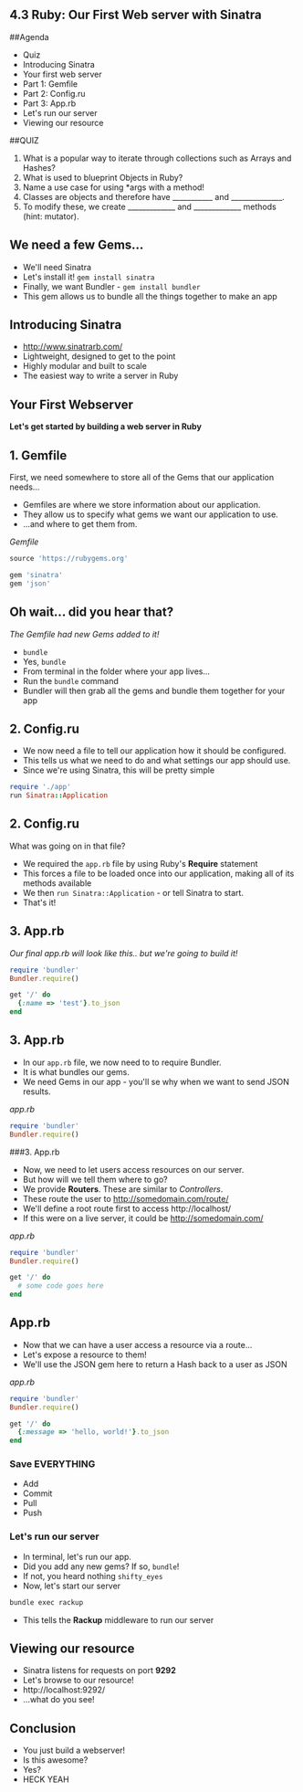 
## 4.3 Ruby: Our First Web server with Sinatra


##Agenda

*	Quiz
* Introducing Sinatra
*	Your first web server
  * Part 1: Gemfile
  * Part 2: Config.ru
  * Part 3: App.rb
* Let's run our server
* Viewing our resource


##QUIZ
1.	What is a popular way to iterate through collections such as Arrays and Hashes?
2.	What is used to blueprint Objects in Ruby?
3. Name a use case for using *args with a method!
4. Classes are objects and therefore have ___________ and ______________.
5. To modify these, we create _____________ and _____________ methods (hint: mutator).



## We need a few Gems...

* We'll need Sinatra
* Let's install it! `gem install sinatra`
* Finally, we want Bundler - `gem install bundler`
* This gem allows us to bundle all the things together to make an app


## Introducing Sinatra

* http://www.sinatrarb.com/
* Lightweight, designed to get to the point
* Highly modular and built to scale
* The easiest way to write a server in Ruby



## Your First Webserver

**Let's get started by building a web server in Ruby**



## 1. Gemfile

First, we need somewhere to store all of the Gems that our application needs...

* Gemfiles are where we store information about our application.
* They allow us to specify what gems we want our application to use.
* ...and where to get them from.

*Gemfile*

```ruby
source 'https://rubygems.org'

gem 'sinatra'
gem 'json'
```



## Oh wait... did you hear that?

*The Gemfile had new Gems added to it!*

* `bundle`
* Yes, `bundle`
* From terminal in the folder where your app lives...
* Run the `bundle` command
* Bundler will then grab all the gems and bundle them together for your app



## 2. Config.ru

* We now need a file to tell our application how it should be configured.
* This tells us what we need to do and what settings our app should use.
* Since we're using Sinatra, this will be pretty simple

```ruby
require './app'
run Sinatra::Application
```


## 2. Config.ru

What was going on in that file?

* We required the `app.rb` file by using Ruby's **Require** statement
* This forces a file to be loaded once into our application, making all of its methods available
* We then `run Sinatra::Application` - or tell Sinatra to start.
* That's it!


## 3. App.rb

*Our final app.rb will look like this.. but we're going to build it!*

```ruby
require 'bundler'
Bundler.require()

get '/' do
  {:name => 'test'}.to_json
end
```


## 3. App.rb

* In our `app.rb` file, we now need to to require Bundler.
* It is what bundles our gems.
* We need Gems in our app - you'll se why when we want to send JSON results.

*app.rb*

```ruby
require 'bundler'
Bundler.require()
```


###3. App.rb

* Now, we need to let users access resources on our server.
* But how will we tell them where to go?
* We provide **Routers**. These are similar to *Controllers*.
* These route the user to http://somedomain.com/route/
* We'll define a root route first to access http://localhost/
* If this were on a live server, it could be http://somedomain.com/

*app.rb*

```ruby
require 'bundler'
Bundler.require()

get '/' do
  # some code goes here
end
```


## App.rb

* Now that we can have a user access a resource via a route...
* Let's expose a resource to them!
* We'll use the JSON gem here to return a Hash back to a user as JSON

*app.rb*

```ruby
require 'bundler'
Bundler.require()

get '/' do
  {:message => 'hello, world!'}.to_json
end
```


### Save EVERYTHING

* Add
* Commit
* Pull
* Push



### Let's run our server

* In terminal, let's run our app.
* Did you add any new gems? If so, `bundle`!
* If not, you heard nothing `shifty_eyes`
* Now, let's start our server

```bash
bundle exec rackup
```

* This tells the **Rackup** middleware to run our server


## Viewing our resource

* Sinatra listens for requests on port **9292**
* Let's browse to our resource!
* http://localhost:9292/
* ...what do you see!




## Conclusion

* You just build a webserver!
* Is this awesome?
* Yes?
* HECK YEAH
